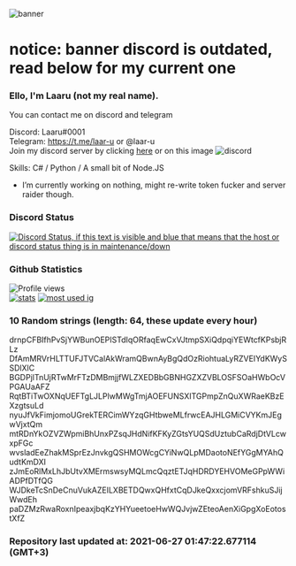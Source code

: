 
![banner](https://raw.githubusercontent.com/stop-bark/stop-bark/master/banner4.png)
# notice: banner discord is outdated, read below for my current one


### Ello, I'm Laaru (not my real name).

You can contact me on discord and telegram  

Discord: Laaru#0001  
Telegram: https://t.me/laar-u or @laar-u  
Join my discord server by clicking [here](https://discord.gg/invite/monk) or on this image ![discord](https://discord.com/api/guilds/848458923136122901/embed.png)

Skills: C# / Python / A small bit of Node.JS  

- I’m currently working on nothing, might re-write token fucker and server raider though.

### Discord Status
[![Discord Status, if this text is visible and blue that means that the host or discord status thing is in maintenance/down](https://discord.c99.nl/widget/theme-4/739824148267925565.png)](https://discord.c99.nl/)

### Github Statistics
![Profile views](https://komarev.com/ghpvc/?username=Laar-u) <br> [![stats](https://github-readme-stats.vercel.app/api?username=Laar-u&show_icons=true&theme=synthwave)](https://github.com/anuraghazra/github-readme-stats) [![most used ig](https://github-readme-stats.vercel.app/api/top-langs/?username=Laar-u&layout=compact&theme=synthwave&show_icons=true&langs_count=10)]((https://github.com/anuraghazra/github-readme-stats))

### 10 Random strings (length: 64, these update every hour)
drnpCFBIfhPvSjYWBunOEPISTdIqORfaqEwCxVJtmpSXiQdpqiYEWtcfKPsbjRLz
DfAmMRVrHLTTUFJTVCalAkWramQBwnAyBgQdOzRiohtuaLyRZVEIYdKWySSDlXlC
BGDPjlTnUjRTwMrFTzDMBmjjfWLZXEDBbGBNHGZXZVBLOSFSOaHWbOcVPGAUaAFZ
RqtBTiTwOXNqUEFTgLJLPlwMWgTmjAOEFUNSXITGPmpZnQuXWRaeKBzEXzgtsuLd
nyuJfVkFimjomoUGrekTERCimWYzqGHtbweMLfrwcEAJHLGMiCVYKmJEgwVjxtQm
mtRDnYkOZVZWpmiBhUnxPZsqJHdNifKFKyZGtsYUQSdUztubCaRdjDtVLcwxpFGc
wvsladEeZhakMSprEzJnvkgQSHMOWcgCYiNwQLpMDaotoNEfYGgMYAhQudtKmDXI
zJmEoRlMxLhJbUtvXMErmswsyMQLmcQqztETJqHDRDYEHVOMeGPpWWiADPfDTfQG
WJDkeTcSnDeCnuVukAZEILXBETDQwxQHfxtCqDJkeQxxcjomVRFshkuSJijWwdEh
paDZMzRwaRoxnIpeaxjbqKzYHYueetoeHwWQJvjwZEteoAenXiGpgXoEotostXfZ

### Repository last updated at: 2021-06-27 01:47:22.677114 (GMT+3)
